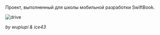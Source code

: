Проект, выполненный для школы мобильной разработки SwiftBook.

![drive](https://media.giphy.com/media/mlBDoVLOGidEc/giphy.gif)




_by wupiupi & ice43_

